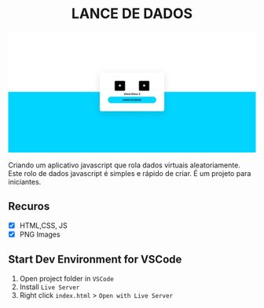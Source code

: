 
<h1 align="center">LANCE DE DADOS</h1>

![Design preview  LANCE DE DADOS ](/assets/slide.png)

Criando um aplicativo javascript que rola dados virtuais aleatoriamente. Este rolo de dados javascript é simples e rápido de criar. É um projeto para iniciantes.

## Recuros

- [x] HTML,CSS, JS
- [x] PNG Images

## Start Dev Environment for VSCode

1. Open project folder in `VSCode`
2. Install `Live Server`
3. Right click `index.html` > `Open with Live Server`